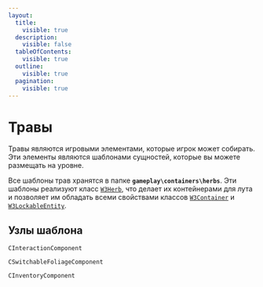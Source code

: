 ```yaml
---
layout:
  title:
    visible: true
  description:
    visible: false
  tableOfContents:
    visible: true
  outline:
    visible: true
  pagination:
    visible: true
---
```


# Травы

Травы являются игровыми элементами, которые игрок может собирать. Эти элементы являются шаблонами сущностей, которые вы можете размещать на уровне.

Все шаблоны трав хранятся в папке **`gameplay\containers\herbs`**. Эти шаблоны реализуют класс [`W3Herb`](../../scripting/classes/centity/cperistententity/cgameplayentity/w3lockableentity/w3refillablecontainer/w3container/w3herb.md), что делает их контейнерами для лута и позволяет им обладать всеми свойствами классов [`W3Container`](../../scripting/classes/centity/cperistententity/cgameplayentity/w3lockableentity/w3refillablecontainer/w3container/) и [`W3LockableEntity`](../../scripting/classes/centity/cperistententity/cgameplayentity/w3lockableentity/).

## Узлы шаблона

`CInteractionComponent`

`CSwitchableFoliageComponent`

`СInventoryComponent`
